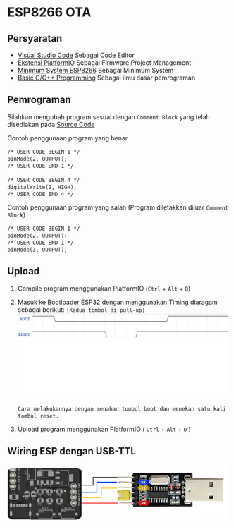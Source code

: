 # **ESP8266 OTA**

## Persyaratan

- [Visual Studio Code](https://code.visualstudio.com/) Sebagai Code Editor
- [Ekstensi PlatformIO](https://platformio.org/install/ide?install=vscode) Sebagai Firmware Project Management
- [Minimum System ESP8266](https://github.com/B401-Robotics/wortel-firmware/tree/d97f6dfef85b5bb57e3d870195ed629ec6796cab/hardware) Sebagai Minimum System
- [Basic C/C++ Programming](https://www.geeksforgeeks.org/cpp-programming-basics/) Sebagai ilmu dasar pemrograman

## Pemrograman

Silahkan mengubah program sesuai dengan `Comment Block` yang telah disediakan pada [Source Code](https://github.com/B401-Robotics/wortel-firmware/blob/d97f6dfef85b5bb57e3d870195ed629ec6796cab/firmware/src/main.cpp)

Contoh penggunaan program yang benar

```
/* USER CODE BEGIN 1 */
pinMode(2, OUTPUT);
/* USER CODE END 1 */

/* USER CODE BEGIN 4 */
digitalWrite(2, HIGH);
/* USER CODE END 4 */
```

Contoh penggunaan program yang salah (Program diletakkan diluar `Comment Block`)

```
/* USER CODE BEGIN 1 */
pinMode(2, OUTPUT);
/* USER CODE END 1 */
pinMode(3, OUTPUT);
```

## Upload

1. Compile program menggunakan PlatformIO (`Ctrl` + `Alt` + `B`)
2. Masuk ke Bootloader ESP32 dengan menggunakan Timing diaragam sebagai berikut: `(Kedua tombol di pull-up)`  
   ![Timing Diagram](../images/Timing_diagram1.jpeg)
   
   ```
   Cara melakukannya dengan menahan tombol boot dan menekan satu kali tombol reset.
   ```
3. Upload program menggunakan PlatformIO ( `Ctrl` + `Alt` + `U` )

## Wiring ESP dengan USB-TTL

![Wiring](../images/wiring.png)